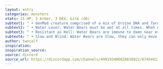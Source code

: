 ```yaml
---
layout: entry 
categories: monsters
stats: 15 HP, 3 Armor, 3 DEX, bite (d6)
subtext1: " • GenMod creature comprised of a mix of Ursine DNA and Tardigrade DNA"
subtext2: " • Water Lover: Water Bears must be wet at all times. When dried out they lose their Armor and all attacks against them are Enhanced. Any 'Dry' Water Bear will attempt to make its way to the nearest body of water regardless of what is going on."
subtext3: " • Resistant as Hell: Water Bears are immune to damn near everything - disease, radiation, electric shock, extreme cold, etc. They are also immune to extreme heat but risk drying out if exposed for too long."
subtext4: " • Slow and Blind: Water Bears are Slow, they can only move or attack in a turn. They are also Blind, having to rely on scent to find prey."
author: twocalf
inspiration: 
inspiration_source: 
source: discord
source_url: https://discordapp.com/channels/499193406828838922/674544134798966806/718138501480185916
---
```

